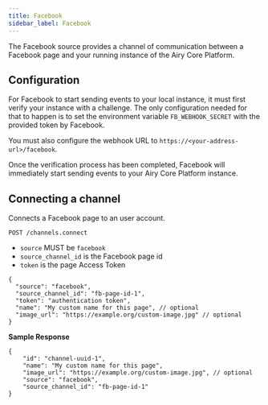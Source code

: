 ```yaml
---
title: Facebook
sidebar_label: Facebook
---
```


The Facebook source provides a channel of communication between a Facebook page and your running instance of the Airy Core Platform.

## Configuration

For Facebook to start sending events to your local instance, it must first verify your instance with a challenge.
The only configuration needed for that to happen is to set the environment variable `FB_WEBHOOK_SECRET` with the provided token
by Facebook.

You must also configure the webhook URL to `https://<your-address-url>/facebook`.

Once the verification process has been completed, Facebook will immediately start sending events to your Airy Core Platform instance.

## Connecting a channel

Connects a Facebook page to an user account.

```
POST /channels.connect
```

- `source` MUST be `facebook`
- `source_channel_id` is the Facebook page id
- `token` is the page Access Token

```json5
{
  "source": "facebook",
  "source_channel_id": "fb-page-id-1",
  "token": "authentication token",
  "name": "My custom name for this page", // optional
  "image_url": "https://example.org/custom-image.jpg" // optional
}
```

**Sample Response**

```json5
{
	"id": "channel-uuid-1",
    "name": "My custom name for this page",
    "image_url": "https://example.org/custom-image.jpg", // optional
    "source": "facebook",
    "source_channel_id": "fb-page-id-1"
}
```



